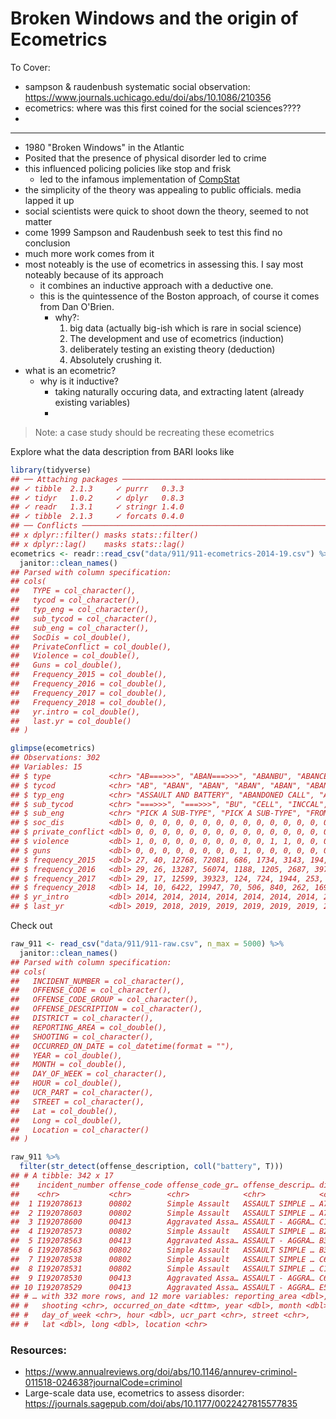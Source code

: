 # Broken Windows and the origin of Ecometrics




To Cover:

- sampson & raudenbush systematic social observation: https://www.journals.uchicago.edu/doi/abs/10.1086/210356
- ecometrics: where was this first coined for the social sciences????
- 

-----

- 1980 "Broken Windows" in the Atlantic
- Posited that the presence of physical disorder led to crime
- this influenced policing policies like stop and frisk
  - led to the infamous implementation of [CompStat](https://nymag.com/intelligencer/2018/03/the-crime-fighting-program-that-changed-new-york-forever.html)
- the simplicity of the theory was appealing to public officials. media lapped it up
- social scientists were quick to shoot down the theory, seemed to not matter
- come 1999 Sampson and Raudenbush seek to test this find no conclusion
- much more work comes from it
- most noteably is the use of ecometrics in assessing this. I say most noteably because of its approach
  - it combines an inductive approach with a deductive one.
  - this is the quintessence of the Boston approach, of course it comes from Dan O'Brien.
    - why?:
      1. big data (actually big-ish which is rare in social science)
      2. The development and use of ecometrics (induction)
      3. deliberately testing an existing theory (deduction)
      4. Absolutely crushing it.
- what is an ecometric?
  - why is it inductive?
    - taking naturally occuring data, and extracting latent (already existing variables)
    - 


> Note: a case study should be recreating these ecometrics

Explore what the data description from BARI looks like


```r
library(tidyverse)
## ── Attaching packages ────────────────────────────────────────────────────────────────────────────────────────────────────────────── tidyverse 1.2.1 ──
## ✓ tibble  2.1.3     ✓ purrr   0.3.3
## ✓ tidyr   1.0.2     ✓ dplyr   0.8.3
## ✓ readr   1.3.1     ✓ stringr 1.4.0
## ✓ tibble  2.1.3     ✓ forcats 0.4.0
## ── Conflicts ───────────────────────────────────────────────────────────────────────────────────────────────────────────────── tidyverse_conflicts() ──
## x dplyr::filter() masks stats::filter()
## x dplyr::lag()    masks stats::lag()
ecometrics <- readr::read_csv("data/911/911-ecometrics-2014-19.csv") %>% 
  janitor::clean_names()
## Parsed with column specification:
## cols(
##   TYPE = col_character(),
##   tycod = col_character(),
##   typ_eng = col_character(),
##   sub_tycod = col_character(),
##   sub_eng = col_character(),
##   SocDis = col_double(),
##   PrivateConflict = col_double(),
##   Violence = col_double(),
##   Guns = col_double(),
##   Frequency_2015 = col_double(),
##   Frequency_2016 = col_double(),
##   Frequency_2017 = col_double(),
##   Frequency_2018 = col_double(),
##   yr.intro = col_double(),
##   last.yr = col_double()
## )

glimpse(ecometrics)
## Observations: 302
## Variables: 15
## $ type             <chr> "AB===>>>", "ABAN===>>>", "ABANBU", "ABANCELL",…
## $ tycod            <chr> "AB", "ABAN", "ABAN", "ABAN", "ABAN", "ABAN", "…
## $ typ_eng          <chr> "ASSAULT AND BATTERY", "ABANDONED CALL", "ABAND…
## $ sub_tycod        <chr> "===>>>", "===>>>", "BU", "CELL", "INCCAL", "PH…
## $ sub_eng          <chr> "PICK A SUB-TYPE", "PICK A SUB-TYPE", "FROM A B…
## $ soc_dis          <dbl> 0, 0, 0, 0, 0, 0, 0, 0, 0, 0, 0, 0, 0, 0, 0, 0,…
## $ private_conflict <dbl> 0, 0, 0, 0, 0, 0, 0, 0, 0, 0, 0, 0, 0, 0, 0, 0,…
## $ violence         <dbl> 1, 0, 0, 0, 0, 0, 0, 0, 0, 0, 1, 1, 0, 0, 0, 0,…
## $ guns             <dbl> 0, 0, 0, 0, 0, 0, 0, 0, 1, 0, 0, 0, 0, 0, 0, 0,…
## $ frequency_2015   <dbl> 27, 40, 12768, 72081, 686, 1734, 3143, 194, 122…
## $ frequency_2016   <dbl> 29, 26, 13287, 56074, 1188, 1205, 2687, 397, 19…
## $ frequency_2017   <dbl> 29, 17, 12599, 39323, 124, 724, 1944, 253, 162,…
## $ frequency_2018   <dbl> 14, 10, 6422, 19947, 70, 506, 840, 262, 169, 78…
## $ yr_intro         <dbl> 2014, 2014, 2014, 2014, 2014, 2014, 2014, 2014,…
## $ last_yr          <dbl> 2019, 2018, 2019, 2019, 2019, 2019, 2019, 2019,…
```

Check out 


```r
raw_911 <- read_csv("data/911/911-raw.csv", n_max = 5000) %>% 
  janitor::clean_names()
## Parsed with column specification:
## cols(
##   INCIDENT_NUMBER = col_character(),
##   OFFENSE_CODE = col_character(),
##   OFFENSE_CODE_GROUP = col_character(),
##   OFFENSE_DESCRIPTION = col_character(),
##   DISTRICT = col_character(),
##   REPORTING_AREA = col_double(),
##   SHOOTING = col_character(),
##   OCCURRED_ON_DATE = col_datetime(format = ""),
##   YEAR = col_double(),
##   MONTH = col_double(),
##   DAY_OF_WEEK = col_character(),
##   HOUR = col_double(),
##   UCR_PART = col_character(),
##   STREET = col_character(),
##   Lat = col_double(),
##   Long = col_double(),
##   Location = col_character()
## )
```


```r
raw_911 %>% 
  filter(str_detect(offense_description, coll("battery", T)))
## # A tibble: 342 x 17
##    incident_number offense_code offense_code_gr… offense_descrip… district
##    <chr>           <chr>        <chr>            <chr>            <chr>   
##  1 I192078613      00802        Simple Assault   ASSAULT SIMPLE … A7      
##  2 I192078603      00802        Simple Assault   ASSAULT SIMPLE … A7      
##  3 I192078600      00413        Aggravated Assa… ASSAULT - AGGRA… C11     
##  4 I192078573      00802        Simple Assault   ASSAULT SIMPLE … B2      
##  5 I192078563      00413        Aggravated Assa… ASSAULT - AGGRA… B3      
##  6 I192078563      00802        Simple Assault   ASSAULT SIMPLE … B3      
##  7 I192078538      00802        Simple Assault   ASSAULT SIMPLE … C6      
##  8 I192078531      00802        Simple Assault   ASSAULT SIMPLE … C11     
##  9 I192078530      00413        Aggravated Assa… ASSAULT - AGGRA… C6      
## 10 I192078529      00413        Aggravated Assa… ASSAULT - AGGRA… E5      
## # … with 332 more rows, and 12 more variables: reporting_area <dbl>,
## #   shooting <chr>, occurred_on_date <dttm>, year <dbl>, month <dbl>,
## #   day_of_week <chr>, hour <dbl>, ucr_part <chr>, street <chr>,
## #   lat <dbl>, long <dbl>, location <chr>
```




### Resources:

- https://www.annualreviews.org/doi/abs/10.1146/annurev-criminol-011518-024638?journalCode=criminol
- Large-scale data use, ecometrics to assess disorder: https://journals.sagepub.com/doi/abs/10.1177/0022427815577835
